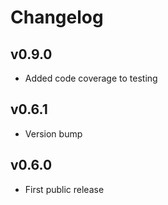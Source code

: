 # Changelog

## v0.9.0

* Added code coverage to testing

## v0.6.1

* Version bump

## v0.6.0

* First public release
